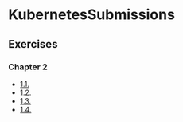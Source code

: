 # KubernetesSubmissions

## Exercises

### Chapter 2

- [1.1.](https://github.com/mluukkai/KubernetesSubmissions/tree/main/log_output)
- [1.2.](https://github.com/mluukkai/KubernetesSubmissions/tree/main/the_project)
- [1.3.](https://github.com/mluukkai/KubernetesSubmissions/tree/main/log_output)
- [1.4.](https://github.com/mluukkai/KubernetesSubmissions/tree/main/the_project)
